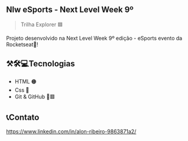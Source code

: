 ## Nlw eSports  - Next Level Week 9º 

> Trilha Explorer 🟦


Projeto desenvolvido na Next Level Week 9º edição - eSports evento da Rocketseat💜!


## ⚒🛠💻Tecnologias

- HTML 🟠
- Css  🔵
- Git & GitHub 🔸🟥

## 📞Contato
https://www.linkedin.com/in/alon-ribeiro-9863871a2/
